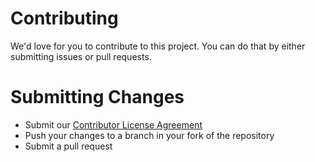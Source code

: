 # Contributing

We'd love for you to contribute to this project. You can do that by either submitting issues or pull requests.

# Submitting Changes

* Submit our [Contributor License Agreement](CLA.txt)
* Push your changes to a branch in your fork of the repository
* Submit a pull request
